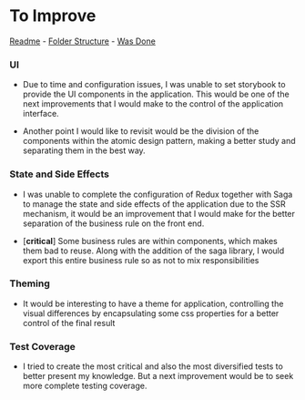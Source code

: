 # To Improve

[Readme](https://github.com/lucassdesouza0/express-checkout/#readme) - [Folder Structure](https://github.com/lucassdesouza0/express-checkout/blob/master/structure.md) - [Was Done](https://github.com/lucassdesouza0/express-checkout/blob/master/done.md)

### UI

- Due to time and configuration issues, I was unable to set storybook to provide the UI components in the application.
  This would be one of the next improvements that I would make to the control of the application interface.

- Another point I would like to revisit would be the division of the components within the atomic design pattern, making a better study and separating them in the best way.

### State and Side Effects

- I was unable to complete the configuration of Redux together with Saga to manage the state and side effects of the application due to the SSR mechanism, it would be an improvement that I would make for the better separation of the business rule on the front end.

- [**critical**] Some business rules are within components, which makes them bad to reuse.
  Along with the addition of the saga library, I would export this entire business rule so as not to mix responsibilities

### Theming

- It would be interesting to have a theme for application, controlling the visual differences by encapsulating some css properties for a better control of the final result

### Test Coverage

- I tried to create the most critical and also the most diversified tests to better present my knowledge. But a next improvement would be to seek more complete testing coverage.
